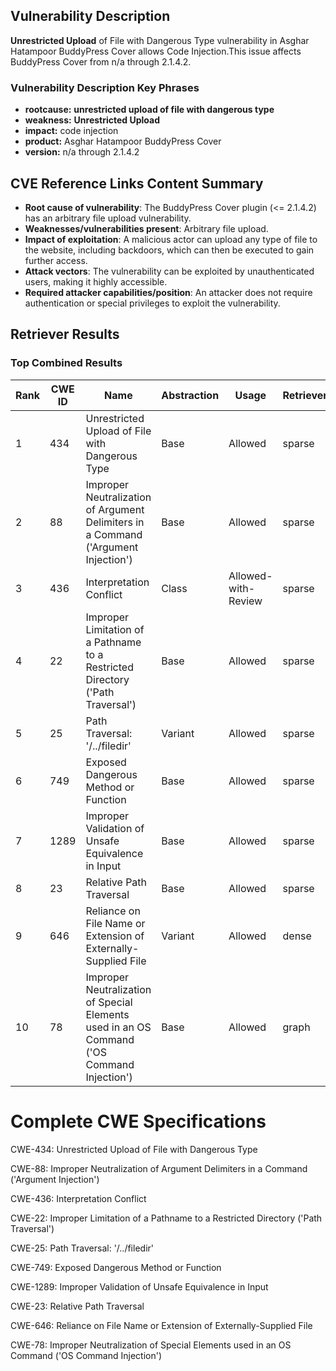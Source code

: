 ## Vulnerability Description
**Unrestricted Upload** of File with Dangerous Type vulnerability in Asghar Hatampoor BuddyPress Cover allows Code Injection.This issue affects BuddyPress Cover from n/a through 2.1.4.2.

### Vulnerability Description Key Phrases
- **rootcause:** **unrestricted upload of file with dangerous type**
- **weakness:** **Unrestricted Upload**
- **impact:** code injection
- **product:** Asghar Hatampoor BuddyPress Cover
- **version:** n/a through 2.1.4.2

## CVE Reference Links Content Summary
- **Root cause of vulnerability**: The BuddyPress Cover plugin (<= 2.1.4.2) has an arbitrary file upload vulnerability.
- **Weaknesses/vulnerabilities present**: Arbitrary file upload.
- **Impact of exploitation**: A malicious actor can upload any type of file to the website, including backdoors, which can then be executed to gain further access.
- **Attack vectors**: The vulnerability can be exploited by unauthenticated users, making it highly accessible.
- **Required attacker capabilities/position**: An attacker does not require authentication or special privileges to exploit the vulnerability.

## Retriever Results

### Top Combined Results

| Rank | CWE ID | Name | Abstraction | Usage  | Retrievers | Individual Scores |
|------|--------|------|-------------|-------|------------|-------------------|
| 1 | 434 | Unrestricted Upload of File with Dangerous Type | Base | Allowed | sparse | 0.250 |
| 2 | 88 | Improper Neutralization of Argument Delimiters in a Command ('Argument Injection') | Base | Allowed | sparse | 0.170 |
| 3 | 436 | Interpretation Conflict | Class | Allowed-with-Review | sparse | 0.170 |
| 4 | 22 | Improper Limitation of a Pathname to a Restricted Directory ('Path Traversal') | Base | Allowed | sparse | 0.162 |
| 5 | 25 | Path Traversal: '/../filedir' | Variant | Allowed | sparse | 0.159 |
| 6 | 749 | Exposed Dangerous Method or Function | Base | Allowed | sparse | 0.156 |
| 7 | 1289 | Improper Validation of Unsafe Equivalence in Input | Base | Allowed | sparse | 0.150 |
| 8 | 23 | Relative Path Traversal | Base | Allowed | sparse | 0.148 |
| 9 | 646 | Reliance on File Name or Extension of Externally-Supplied File | Variant | Allowed | dense | 0.533 |
| 10 | 78 | Improper Neutralization of Special Elements used in an OS Command ('OS Command Injection') | Base | Allowed | graph | 0.002 |



# Complete CWE Specifications

CWE-434: Unrestricted Upload of File with Dangerous Type

CWE-88: Improper Neutralization of Argument Delimiters in a Command ('Argument Injection')

CWE-436: Interpretation Conflict

CWE-22: Improper Limitation of a Pathname to a Restricted Directory ('Path Traversal')

CWE-25: Path Traversal: '/../filedir'

CWE-749: Exposed Dangerous Method or Function

CWE-1289: Improper Validation of Unsafe Equivalence in Input

CWE-23: Relative Path Traversal

CWE-646: Reliance on File Name or Extension of Externally-Supplied File

CWE-78: Improper Neutralization of Special Elements used in an OS Command ('OS Command Injection')